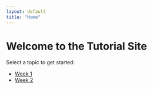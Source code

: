 ```yaml
---
layout: default
title: "Home"
---
```


# Welcome to the Tutorial Site

Select a topic to get started:

- [Week 1](weeks/week1.md)
- [Week 2](weeks/week2.md)
